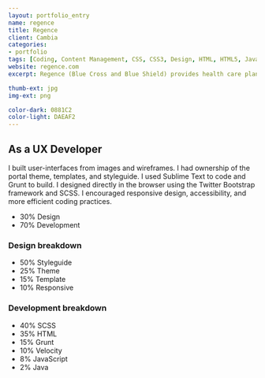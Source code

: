 ```yaml
---
layout: portfolio_entry
name: regence
title: Regence
client: Cambia
categories:
- portfolio
tags: [Coding, Content Management, CSS, CSS3, Design, HTML, HTML5, Java, jQuery, PHP, Responsive, SASS/SCSS, Web Design, Wordpress]
website: regence.com
excerpt: Regence (Blue Cross and Blue Shield) provides health care plans for Oregon, Utah, and Idaho. The web site provides resources for all visitors and allows members to administer their plans.

thumb-ext: jpg
img-ext: png

color-dark: 0881C2
color-light: DAEAF2
---
```


<div class="grid grid--gutters3x">
  <div class="intro grid-cell">
    <h2>As a UX Developer</h2>
    <p>I built user-interfaces from images and wireframes. I had ownership of the portal theme, templates, and styleguide. I used Sublime Text to code and Grunt to build. I designed directly in the browser using the Twitter Bootstrap framework and SCSS. I encouraged responsive design, accessibility, and more efficient coding practices.</p>
    <ul class="pizza-toppings" data-pie-id="pie__tasks" data-options='{"donut": "true"}'>
      <li data-value="30">30% Design</li>
      <li data-value="70">70% Development</li>
    </ul>
  </div>
  <div class="grid-cell">
    <div class="pizza-pie" id="pie__tasks"></div>
  </div>
</div>
<div class="grid grid--gutters3x breakdown">
  <div class="design grid-cell">
    <h3><b>Design</b> breakdown</h3>
    <div class="pie-chart">
      <div class="pizza-pie" id="pie__design"></div>
    </div>
    <div class="pie-list">
      <ul class="pizza-toppings" data-pie-id="pie__design" data-options='{"donut": "true"}'>
        <li data-value="50">50% Styleguide</li>
        <li data-value="25">25% Theme</li>
        <li data-value="15">15% Template</li>
        <li data-value="10">10% Responsive</li>
      </ul>
    </div>
  </div>
  <div class="coding grid-cell">
    <h3><b>Development</b> breakdown</h3>
    <div class="pie-chart">
      <div class="pizza-pie" id="pie__coding"></div>
    </div>
    <div class="pie-list">
      <ul class="pizza-toppings" data-pie-id="pie__coding" data-options='{"donut": "true"}'>
        <li data-value="35">40% SCSS</li>
        <li data-value="30">35% HTML</li>
        <li data-value="15">15% Grunt</li>
        <li data-value="10">10% Velocity</li>
        <li data-value="8"> 8% JavaScript</li>
        <li data-value="2"> 2% Java</li>
      </ul>
    </div>
  </div>
</div>

<script>
  $(window).load(function() {
    Pizza.init();
  })
</script>
